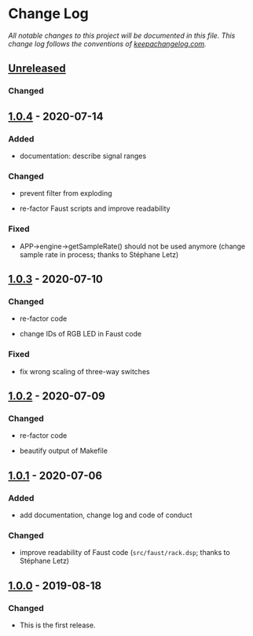 # Change Log

*All notable changes to this project will be documented in this
file. This change log follows the conventions of
[keepachangelog.com].*


## [Unreleased]
### Changed



## [1.0.4] - 2020-07-14
### Added

- documentation: describe signal ranges

### Changed

- prevent filter from exploding

- re-factor Faust scripts and improve readability

### Fixed

- APP->engine->getSampleRate() should not be used anymore (change
  sample rate in process; thanks to Stéphane Letz)



## [1.0.3] - 2020-07-10
### Changed

- re-factor code

- change IDs of RGB LED in Faust code

### Fixed

- fix wrong scaling of three-way switches



## [1.0.2] - 2020-07-09
### Changed

- re-factor code

- beautify output of Makefile



## [1.0.1] - 2020-07-06
### Added

- add documentation, change log and code of conduct

### Changed

- improve readability of Faust code (`src/faust/rack.dsp`; thanks to
  Stéphane Letz)



## [1.0.0] - 2019-08-18
### Changed

- This is the first release.


[keepachangelog.com]:  http://keepachangelog.com/
[Unreleased]:          https://github.com/mzuther/ProtoFaust/tree/develop

[1.0.0]:  https://github.com/mzuther/ProtoFaust/commits/v1.0.0
[1.0.1]:  https://github.com/mzuther/ProtoFaust/commits/v1.0.1
[1.0.2]:  https://github.com/mzuther/ProtoFaust/commits/v1.0.2
[1.0.3]:  https://github.com/mzuther/ProtoFaust/commits/v1.0.3
[1.0.4]:  https://github.com/mzuther/ProtoFaust/commits/v1.0.4
